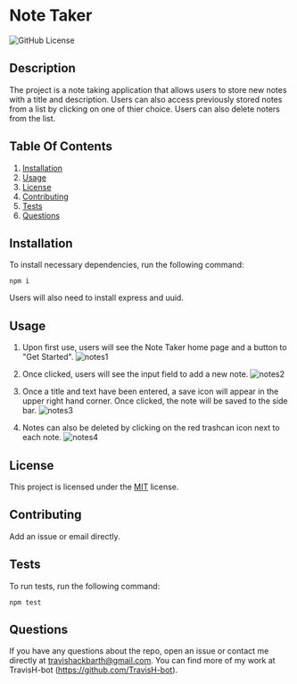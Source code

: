 # Note Taker

![GitHub License](https://img.shields.io/badge/license-MIT-green.svg)

## Description

The project is a note taking application that allows users to store new notes with a title and description. Users can also access previously stored notes from a list by clicking on one of thier choice. Users can also delete noters from the list.

## Table Of Contents

1. [Installation](#installation)
2. [Usage](#usage)
3. [License](#license)
4. [Contributing](#contributing)
5. [Tests](#tests)
6. [Questions](#questions)

## Installation

To install necessary dependencies, run the following command:

```
npm i
```

Users will also need to install express and uuid.

## Usage

1. Upon first use, users will see the Note Taker home page and a button to "Get Started".
![notes1](https://user-images.githubusercontent.com/79767820/224523035-1aca3805-c324-4081-81d5-3bfdde65dbde.png)

2. Once clicked, users will see the input field to add a new note. 
![notes2](https://user-images.githubusercontent.com/79767820/224523038-ad0b2ad7-71b7-4e8e-bd9a-dfec785c1d4d.png)

3. Once a title and text have been entered, a save icon will appear in the upper right hand corner. Once clicked, the note will be saved to the side bar.
![notes3](https://user-images.githubusercontent.com/79767820/224523039-559942d7-96e0-4d08-9a72-3e2efb830669.png)

4. Notes can also be deleted by clicking on the red trashcan icon next to each note. 
![notes4](https://user-images.githubusercontent.com/79767820/224523143-d7d2930d-e145-4d2d-9ea4-76b92dc7cede.png)


## License

This project is licensed under the [MIT](https://choosealicense.com/licenses/mit/) license.

## Contributing

Add an issue or email directly.

## Tests

To run tests, run the following command:

```
npm test
```

## Questions

If you have any questions about the repo, open an issue or contact me directly at travishackbarth@gmail.com. You can find more of my work at TravisH-bot (https://github.com/TravisH-bot).
